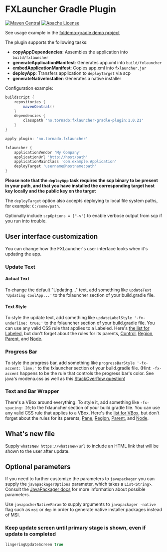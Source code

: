 # FXLauncher Gradle Plugin

[![Maven Central](https://maven-badges.herokuapp.com/maven-central/no.tornado/fxlauncher-gradle-plugin/badge.svg)](https://search.maven.org/#search|ga|1|no.tornado.fxlauncher-gradle-plugin)
[![Apache License](https://img.shields.io/badge/license-Apache%20License%202.0-blue.svg)](http://www.apache.org/licenses/LICENSE-2.0)

See usage example in the [fxldemo-gradle demo project](https://github.com/edvin/fxldemo-gradle)

The plugin supports the following tasks:

- **copyAppDependencies**: Assembles the application into `build/fxlauncher`
- **generateApplicationManifest**: Generates app.xml into `build/fxlauncher`
- **embedApplicationManifest**: Copies app.xml into `fxlauncher.jar`
- **deployApp**: Transfers application to `deployTarget` via scp
- **generateNativeInstaller**: Generates a native installer

Configuration example:

```groovy
buildscript {
    repositories {
        mavenCentral()
    }
    dependencies {
        classpath 'no.tornado:fxlauncher-gradle-plugin:1.0.21'
    }
}

apply plugin: 'no.tornado.fxlauncher'

fxlauncher {
    applicationVendor 'My Company'
    applicationUrl 'http://host/path'
    applicationMainClass 'com.example.Application'
    deployTarget 'username@hostname:path'
}
```

**Please note that the `deployApp` task requires the scp binary to be present in your path, and that you have installed the corresponding target host key locally and the public key on the target**

The `deployTarget` option also accepts deploying to local file system paths, for example: `C:/some/path`.

Optionally include `scpOptions = ["-v"]` to enable verbose output from scp if you run into trouble.

## User interface customization
You can change how the FXLauncher's user interface looks when it's updating the app.

### Update Text
#### Actual Text
To change the default "Updating..." text, add something like `updateText 'Updating CoolApp...'` to the fxlauncher 
section of your build.gradle file.

#### Text Style
To style the update text, add something like `updateLabelStyle '-fx-underline: true;'` to the fxlauncher section of 
your build.gradle file. You can use any valid CSS rule that applies to a Labeled. Here's [the list for Labeled][Labeled CSS], 
but don't forget about the rules for its parents, [Control][Control CSS], [Region][Region CSS], [Parent][Parent CSS], 
and [Node][Node CSS].

### Progress Bar
To style the progress bar, add something like `progressBarStyle '-fx-accent: lime;'` to the fxlauncher section of 
your build.gradle file. (Hint: `-fx-accent` happens to be the rule that controls the progress bar's color. See java's 
modena.css as well as this [StackOverflow question][StackOverflow Question About Bar Color])

### Text and Bar Wrapper
There's a VBox around everything. To style it, add something like `-fx-spacing: 20;`to the fxlauncher section of your 
build.gradle file. You can use any valid CSS rule that applies to a VBox. Here's the [list for VBox][VBox CSS], but 
don't forget about the rules for its parents, [Pane][Pane CSS], [Region][Region CSS], [Parent][Parent CSS], and 
[Node][Node CSS].

[StackOverflow Question About Bar Color]: https://stackoverflow.com/questions/13357077/javafx-progressbar-how-to-change-bar-color/13372086#13372086

[Labeled CSS]: https://docs.oracle.com/javase/8/javafx/api/javafx/scene/doc-files/cssref.html#labeled
[Control CSS]: https://docs.oracle.com/javase/8/javafx/api/javafx/scene/doc-files/cssref.html#control
[VBox CSS]: https://docs.oracle.com/javase/8/javafx/api/javafx/scene/doc-files/cssref.html#vbox
[Pane CSS]: https://docs.oracle.com/javase/8/javafx/api/javafx/scene/doc-files/cssref.html#pane
[Region CSS]: https://docs.oracle.com/javase/8/javafx/api/javafx/scene/doc-files/cssref.html#region
[Parent CSS]: https://docs.oracle.com/javase/8/javafx/api/javafx/scene/doc-files/cssref.html#parent
[Node CSS]: https://docs.oracle.com/javase/8/javafx/api/javafx/scene/doc-files/cssref.html#node

## What's new file

Supply `whatsNew https://whatsnew/url` to include an HTML link that will be shown to the user after update.

## Optional parameters

If you need to further customize the parameters to `javapackager` you can supply the `javapackagerOptions` parameter, which takes a `List<String>`. Consult
the [JavaPackager docs](https://docs.oracle.com/javase/8/docs/technotes/tools/unix/javapackager.html) for more information about possible parameters.

Use `javapackerNativeParam` to supply arguments to `javapackager -native` flag such as `msi` or `dep` in order to generate native installer packages instead of MSI.


### Keep update screen until primary stage is shown, even if update is completed

```groovy
lingeringUpdateScreen true
```

